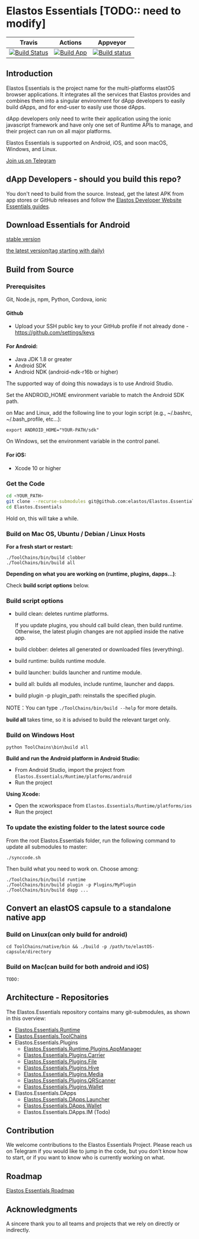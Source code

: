 # Elastos Essentials [TODO:: need to modify]

|Travis|Actions|Appveyor|
|:-:|:-:|:-:|
|[![Build Status](https://travis-ci.com/elastos/Elastos.Essentials.svg)](https://travis-ci.com/elastos/Elastos.Essentials)|[![Build App](https://github.com/elastos/Elastos.Essentials/actions/workflows/app.yml/badge.svg)](https://github.com/elastos/Elastos.Essentials/actions/workflows/app.yml)|[![Build status](https://ci.appveyor.com/api/projects/status/ssmobivqcfvbtqa1/branch/master?svg=true)](https://ci.appveyor.com/project/Elastos/elastos-essentials/branch/master)|



## Introduction

Elastos Essentials is the project name for the multi-platforms elastOS browser applications. It integrates all the services that Elastos provides and combines them into a singular environment for dApp developers to easily build dApps, and for end-user to easily use those dApps.

dApp developers only need to write their application using the ionic javascript framework and have only one set of Runtime APIs to manage, and their project can run on all major platforms.

Elastos Essentials is supported on Android, iOS, and soon macOS, Windows, and Linux.

[Join us on Telegram](https://t.me/elastosbrowser)

## dApp Developers - should you build this repo?

You don't need to build from the source. Instead, get the latest APK from app stores or GitHub releases and follow the [Elastos Developer Website Essentials guides](https://developer.elastos.org/build/elastos/).

## Download Essentials for Android
[stable version](https://github.com/elastos/Elastos.Essentials/releases/latest)

[the latest version(tag starting with daily)](https://github.com/elastos/Elastos.Essentials/releases)


## Build from Source

### Prerequisites

Git, Node.js, npm, Python, Cordova, ionic

#### Github

- Upload your SSH public key to your GitHub profile if not already done - https://github.com/settings/keys

#### For Android:
- Java JDK 1.8 or greater
- Android SDK
- Android NDK (android-ndk-r16b or higher)

 The supported way of doing this nowadays is to use Android Studio.

 Set the ANDROID_HOME environment variable to match the Android SDK path.

 on Mac and Linux, add the following line to your login script (e.g., ~/.bashrc, ~/.bash_profile, etc...):

 ```
 export ANDROID_HOME="YOUR-PATH/sdk"
 ```

 On Windows, set the environment variable in the control panel.

#### For iOS:
- Xcode 10 or higher

### Get the Code

```sh
cd <YOUR_PATH>
git clone --recurse-submodules git@github.com:elastos/Elastos.Essentials.git
cd Elastos.Essentials
```

Hold on, this will take a while.

### Build on Mac OS, Ubuntu / Debian / Linux Hosts

**For a fresh start or restart:**

```shell
./ToolChains/bin/build clobber
./ToolChains/bin/build all
```

**Depending on what you are working on (runtime, plugins, dapps...)**:

Check **build script options** below.

### Build script options

- build clean: deletes runtime platforms.

    If you update plugins, you should call build clean, then build runtime. Otherwise, the latest plugin changes are not applied inside the native app.

- build clobber: deletes all generated or downloaded files (everything).

- build runtime: builds runtime module.
- build launcher: builds launcher and runtime module.
- build all: builds all modules, include runtime, launcher and dapps.

- build plugin -p plugin_path: reinstalls the specified plugin.

NOTE：You can type `./ToolChains/bin/build --help` for more details.

**build all** takes time, so it is advised to build the relevant target only.


### Build on Windows Host

```shell
python ToolChains\bin\build all
```

**Build and run the Android platform in Android Studio:**

- From Android Studio, import the project from `Elastos.Essentials/Runtime/platforms/android`
- Run the project

**Using Xcode:**

- Open the xcworkspace from `Elastos.Essentials/Runtime/platforms/ios`
- Run the project

### To update the existing folder to the latest source code

From the root Elastos.Essentials folder, run the following command to update all submodules to master:

```shell
./synccode.sh
```

Then build what you need to work on. Choose among:

```shell
./ToolChains/bin/build runtime
./ToolChains/bin/build plugin -p Plugins/MyPlugin
./ToolChains/bin/build dapp ...
```

## Convert an elastOS capsule to a standalone native app
### Build on Linux(can only build for android)
```
cd ToolChains/native/bin && ./build -p /path/to/elastOS-capsule/directory
```

### Build on Mac(can build for both android and iOS)
```
TODO:
```

## Architecture - Repositories

The Elastos.Essentials repository contains many git-submodules, as shown in this overview:

* [Elastos.Essentials.Runtime](https://github.com/elastos/Elastos.Essentials.Runtime)
* [Elastos.Essentials.ToolChains](https://github.com/elastos/Elastos.Essentials.ToolChains)
* Elastos.Essentials.Plugins
  * [Elastos.Essentials.Runtime.Plugins.AppManager](https://github.com/elastos/Elastos.Essentials.Runtime.Plugins.AppManager)
  * [Elastos.Essentials.Plugins.Carrier](https://github.com/elastos/Elastos.Essentials.Plugins.Carrier)
  * [Elastos.Essentials.Plugins.File](https://github.com/elastos/Elastos.Essentials.Plugins.File)
  * [Elastos.Essentials.Plugins.Hive](https://github.com/elastos/Elastos.Essentials.Plugins.Hive)
  * [Elastos.Essentials.Plugins.Media](https://github.com/elastos/Elastos.Essentials.Plugins.Media)
  * [Elastos.Essentials.Plugins.QRScanner](https://github.com/elastos/Elastos.Essentials.Plugins.QRScanner)
  * [Elastos.Essentials.Plugins.Wallet](https://github.com/elastos/Elastos.Essentials.Plugins.Wallet)
* Elastos.Essentials.DApps
  * [Elastos.Essentials.DApps.Launcher](https://github.com/elastos/Elastos.Essentials.DApps.Launcher)
  * [Elastos.Essentials.DApps.Wallet](https://github.com/elastos/Elastos.Essentials.DApps.Wallet)
  * Elastos.Essentials.DApps.IM (Todo)

## Contribution

We welcome contributions to the Elastos Essentials Project. Please reach us on Telegram if you would like to jump in the code, but you don't know how to start, or if you want to know who is currently working on what.

## Roadmap

[Elastos Essentials Roadmap](https://developer.elastos.org/faq_roadmap/modules_status/)

## Acknowledgments

A sincere thank you to all teams and projects that we rely on directly or indirectly.

